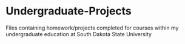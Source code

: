 # Undergraduate-Projects
Files containing homework/projects completed for courses within my undergraduate education at South Dakota State University
